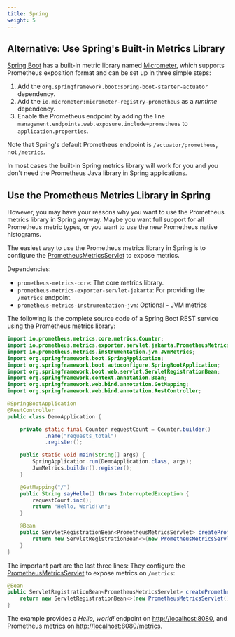 ```yaml
---
title: Spring
weight: 5
---
```


## Alternative: Use Spring's Built-in Metrics Library

[Spring Boot](https://spring.io/projects/spring-boot) has a built-in metric library named [Micrometer](https://micrometer.io/), which supports Prometheus 
exposition format and can be set up in three simple steps:

1. Add the `org.springframework.boot:spring-boot-starter-actuator` dependency.
2. Add the `io.micrometer:micrometer-registry-prometheus` as a _runtime_ dependency.
3. Enable the Prometheus endpoint by adding the line 
  `management.endpoints.web.exposure.include=prometheus` to `application.properties`.

Note that Spring's default Prometheus endpoint is `/actuator/prometheus`, not `/metrics`.

In most cases the built-in Spring metrics library will work for you and you don't need the 
Prometheus Java library in Spring applications.

## Use the Prometheus Metrics Library in Spring

However, you may have your reasons why you want to use the Prometheus metrics library in 
Spring anyway. Maybe you want full support for all Prometheus metric types, 
or you want to use the new Prometheus native histograms.

The easiest way to use the Prometheus metrics library in Spring is to configure the 
[PrometheusMetricsServlet](/client_java/api/io/prometheus/metrics/exporter/servlet/jakarta/PrometheusMetricsServlet.html) to expose metrics.

Dependencies:

- `prometheus-metrics-core`: The core metrics library.
- `prometheus-metrics-exporter-servlet-jakarta`: For providing the `/metrics` endpoint.
- `prometheus-metrics-instrumentation-jvm`: Optional - JVM metrics

The following is the complete source code of a Spring Boot REST service using 
the Prometheus metrics library:

```java
import io.prometheus.metrics.core.metrics.Counter;
import io.prometheus.metrics.exporter.servlet.jakarta.PrometheusMetricsServlet;
import io.prometheus.metrics.instrumentation.jvm.JvmMetrics;
import org.springframework.boot.SpringApplication;
import org.springframework.boot.autoconfigure.SpringBootApplication;
import org.springframework.boot.web.servlet.ServletRegistrationBean;
import org.springframework.context.annotation.Bean;
import org.springframework.web.bind.annotation.GetMapping;
import org.springframework.web.bind.annotation.RestController;

@SpringBootApplication
@RestController
public class DemoApplication {

    private static final Counter requestCount = Counter.builder()
            .name("requests_total")
            .register();

    public static void main(String[] args) {
        SpringApplication.run(DemoApplication.class, args);
        JvmMetrics.builder().register();
    }

    @GetMapping("/")
    public String sayHello() throws InterruptedException {
        requestCount.inc();
        return "Hello, World!\n";
    }

    @Bean
    public ServletRegistrationBean<PrometheusMetricsServlet> createPrometheusMetricsEndpoint() {
        return new ServletRegistrationBean<>(new PrometheusMetricsServlet(), "/metrics/*");
    }
}
```

The important part are the last three lines: They configure the 
[PrometheusMetricsServlet](/client_java/api/io/prometheus/metrics/exporter/servlet/jakarta/PrometheusMetricsServlet.html) to expose metrics on `/metrics`:

```java
@Bean
public ServletRegistrationBean<PrometheusMetricsServlet> createPrometheusMetricsEndpoint() {
    return new ServletRegistrationBean<>(new PrometheusMetricsServlet(), "/metrics/*");
}
```

The example provides a _Hello, world!_ endpoint on 
[http://localhost:8080](http://localhost:8080), and Prometheus metrics on 
[http://localhost:8080/metrics](http://localhost:8080/metrics).
